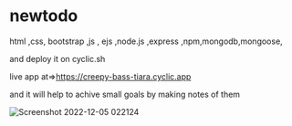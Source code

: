 # newtodo

html ,css, bootstrap ,js , ejs ,node.js ,express ,npm,mongodb,mongoose, 

and deploy it on cyclic.sh

live app at=>https://creepy-bass-tiara.cyclic.app

and it will help  to achive small goals by making notes of them


![Screenshot 2022-12-05 022124](https://user-images.githubusercontent.com/49263947/205515077-7a9cabd9-fe81-40f6-8b46-ab8c5fd0a419.jpg)
